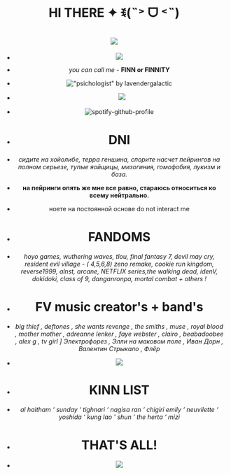 <div align="center"> 

# HI THERE ✦ ꉂ(˵˃ ᗜ ˂˵)

# ![](https://64.media.tumblr.com/98abc18c7843796e4b56b2edf6122a09/9ad7111769a83bed-85/s640x960/bbed48bfa30a8169cb6ecc7f1a7c1437cedb4e4c.pnj)

- ![](https://camo.githubusercontent.com/c6d880b7709331d6d0bcc27a20ab3a30ffc050a97b6c97e7a0689c76f4dddcf8/68747470733a2f2f36342e6d656469612e74756d626c722e636f6d2f65613465623236636531633063653633383036376639396566653931373863302f636362363333326138666561303263312d35342f73313030783230302f653165306239366465343836373634613234306331356331376338633761636261353665313638332e706e6a)

- *you can call me* - **FINN or FINNITY**
- !["psichologist" by lavendergalactic](https://files.catbox.moe/v8lzsd.gif)

- ㅤ![](https://komarev.com/ghpvc/?username=inFinityguntothetemplexddd&style=for-the-badge&color=f3f3f3&label=:3)

- ![spotify-github-profile](https://spotify-github-profile.kittinanx.com/api/view?uid=316lnypiwkemhvnq4warxp464fwm&cover_image=true&theme=natemoo-re&show_offline=false&background_color=121212&interchange=false&bar_color=ffffff&bar_color_cover=false)

- # DNI

- *сидите на хойолибе, терра геншина, спорите насчет пейрингов на полном серьезе, тупые яойщицы, мизогиния, гомофобия, лукизм и база.*
- **на пейринги опять же мне все равно, стараюсь относиться ко всему нейтрально.**
- ноете на постоянной основе do not interact me

- # FANDOMS
- *hoyo games, wuthering waves, tlou, final fantasy 7, devil may cry, resident evil village - ( 4,5,6,8) zeno remake, cookie run kingdom, reverse1999, alnst, arcane, NETFLIX series,the walking dead, idenV, dokidoki, class of 9, danganronpa, mortal combat + others !*

- # FV music creator's + band's

- *big thief , deftones , she wants revenge , the smiths , muse , royal blood , mother mother , adreanne lenker , faye webster , clairo , beabadoobee , alex g , tv girl ] Электрофорез , Элли на маковом поле , Иван Дорн , Валентин Стрыкало , Флёр* 

- ![](https://64.media.tumblr.com/03e8df6816f5eec6df22d49204b291c0/881e54578fc31d8b-4e/s500x750/32969ec2bc4d07e76badbc7e0b10d14669af1c56.pnj)

- # KINN LIST

- *al haitham ‘ sunday ‘ tighnari ‘ nagisa ran ‘ chigiri emily ‘ neuvilette ‘ yoshida ‘ kung lao ' shun  ‘ the herta ‘ mizi*

- # THAT'S ALL!
- ![](https://64.media.tumblr.com/054f56a60ce66dd5dd3928770fbcb037/fd3b39f81965f16d-00/s640x960/eb50f687f34d5558e6b02ccf3e3d15cf096ff506.pnj)
